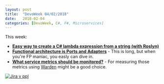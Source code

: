 ```yaml
---
layout: post
title:  "DevoWeek 04/02/2018"
date:   2018-02-04
categories: [DevoWeek, C#, F#, Microservices]
---
```


This week:

* **[Easy way to create a C# lambda expression from a string (with Roslyn)](https://www.strathweb.com/2018/01/easy-way-to-create-a-c-lambda-expression-from-a-string-with-roslyn/)**
* **[Functional architecture is Ports and Adapters](http://blog.ploeh.dk/2016/03/18/functional-architecture-is-ports-and-adapters/)** - This is long, but when you're FP maniac, you easly can dive in.
* **[What service metrics should be monitored?](https://piotr.westfalewicz.com/blog/2018/01/what-service-metrics-should-be-monitored/)** - For measuring those metrics using [Warden](https://github.com/warden-stack/Warden) might be a good choice.

[![Jira v ppl](https://pbs.twimg.com/media/DUXlYLoVAAEWCeb.jpg)](https://twitter.com/agile_memes/status/956422713169477634?ref_src=twsrc%5Etfw)
